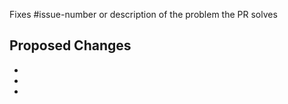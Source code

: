 <!-- General PR guidelines:

Most PRs should be opened against the master branch.

If the change should also be in the most recent release, add the
corresponding "cherrypick-0.X" label; for example, "cherrypick-0.12", to the
original PR. Best practice is to open a PR for the cherry-pick yourself after
your original PR has been merged into the master branch. Once the cherry-pick PR
has merged, remove the cherry-pick label from the original PR.

For more information on contributing to the Knative Docs, see:
https://www.knative.dev/community/contributing/

 -->

Fixes #issue-number or description of the problem the PR solves

## Proposed Changes <!-- Describe the changes the PR makes. -->

-
-
-

